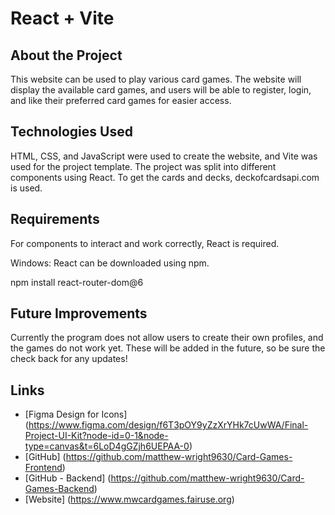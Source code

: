 # React + Vite

## About the Project

This website can be used to play various card games. The website will display the available card games, and users will be able to register, login, and like their preferred card games for easier access.

## Technologies Used

HTML, CSS, and JavaScript were used to create the website, and Vite was used for the project template. The project was split into different components using React.
To get the cards and decks, deckofcardsapi.com is used.

## Requirements

For components to interact and work correctly, React is required.

Windows:
React can be downloaded using npm.

npm install react-router-dom@6

## Future Improvements

Currently the program does not allow users to create their own profiles, and the games do not work yet. These will be added in the future, so be sure the check back for any updates!

## Links

- [Figma Design for Icons] (https://www.figma.com/design/f6T3pOY9yZzXrYHk7cUwWA/Final-Project-UI-Kit?node-id=0-1&node-type=canvas&t=6LoD4gGZjh6UEPAA-0)
- [GitHub] (https://github.com/matthew-wright9630/Card-Games-Frontend)
- [GitHub - Backend] (https://github.com/matthew-wright9630/Card-Games-Backend)
- [Website] (https://www.mwcardgames.fairuse.org)
